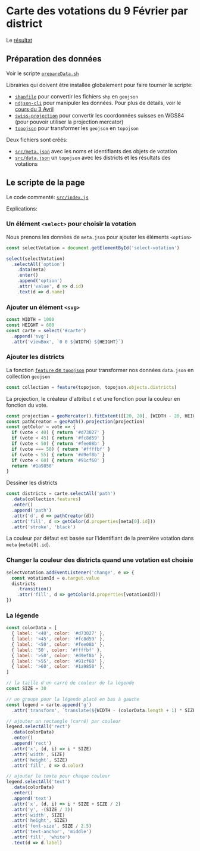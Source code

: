 # Carte des votations du 9 Février par district

Le [résultat](https://heig-datavis2020.surge.sh/20200424/votations/)

## Préparation des données

Voir le scripte [`prepareData.sh`](scripts/prepareData.sh)

Librairies qui doivent être installée globalement pour faire tourner le scripte:

* [`shapfile`](https://www.npmjs.com/package/shapefile) pour convertir les fichiers `shp` en `geojson`
* [`ndjson-cli`](https://github.com/mbostock/ndjson-cli) pour manipuler les données. Pour plus de détails, voir le [cours du 3 Avril](../19h30/donnees.md)
* [`swiss-projection`](https://github.com/idris-maps/swiss-projection) pour convertir les coordonnées suisses en WGS84 (pour pouvoir utiliser la projection mercator)
* [`topojson`](https://github.com/topojson/topojson) pour transformer les `geojson` en `topojson`

Deux fichiers sont créés:

* [`src/meta.json`](src/meta.json) avec les noms et identifiants des objets de votation
* [`src/data.json`](src/data.json) un `topojson` avec les districts et les résultats des votations

## Le scripte de la page

Le code commenté: [`src/index.js`](src/index.js)

Explications:

### Un élément `<select>` pour choisir la votation

Nous prenons les données de `meta.json` pour ajouter les éléments `<option>`

```js
const selectVotation = document.getElementById('select-votation')

select(selectVotation)
  .selectAll('option')
    .data(meta)
    .enter()
    .append('option')
    .attr('value', d => d.id)
    .text(d => d.name)
```

### Ajouter un élément `<svg>`

```js
const WIDTH = 1000
const HEIGHT = 600
const carte = select('#carte')
  .append('svg')
  .attr('viewBox', `0 0 ${WIDTH} ${HEIGHT}`)
```

### Ajouter les districts

La fonction [`feature` de `topojson`](https://github.com/topojson/topojson-client#feature) pour transformer nos données `data.json` en collection `geojson`

```js
const collection = feature(topojson, topojson.objects.districts)
```

La projection, le créateur d'attribut `d` et une fonction pour la couleur en fonction du vote.

```js
const projection = geoMercator().fitExtent([[20, 20], [WIDTH - 20, HEIGHT - 20]], collection)
const pathCreator = geoPath().projection(projection)
const getColor = vote => {
  if (vote < 40) { return '#d73027' }
  if (vote < 45) { return '#fc8d59' }
  if (vote < 50) { return '#fee08b' }
  if (vote === 50) { return '#ffffbf' }
  if (vote < 55) { return '#d9ef8b' }
  if (vote < 60) { return '#91cf60' }
  return '#1a9850'
}
```

Dessiner les districts

```js
const districts = carte.selectAll('path')
  .data(collection.features)
  .enter()
  .append('path')
  .attr('d', d => pathCreator(d))
  .attr('fill', d => getColor(d.properties[meta[0].id]))
  .attr('stroke', 'black')
```

La couleur par défaut est basée sur l'identifiant de la première votation dans `meta` (`meta[0].id`).

### Changer la couleur des districts quand une votation est choisie

```js
selectVotation.addEventListener('change', e => {
  const votationId = e.target.value
  districts
    .transition()
    .attr('fill', d => getColor(d.properties[votationId]))
})
```

### La légende

```js
const colorData = [
  { label: '<40', color: '#d73027' },
  { label: '<45', color: '#fc8d59' },
  { label: '<50', color: '#fee08b' },
  { label: '50', color: '#ffffbf' },
  { label: '>50', color: '#d9ef8b' },
  { label: '>55', color: '#91cf60' },
  { label: '>60', color: '#1a9850' },
]

// la taille d'un carré de couleur de la légende
const SIZE = 30

// un groupe pour la légende placé en bas à gauche
const legend = carte.append('g')
  .attr('transform', `translate(${WIDTH - (colorData.length + 1) * SIZE}, ${HEIGHT - SIZE * 2})`)

// ajouter un rectangle (carré) par couleur
legend.selectAll('rect')
  .data(colorData)
  .enter()
  .append('rect')
  .attr('x', (d, i) => i * SIZE)
  .attr('width', SIZE)
  .attr('height', SIZE)
  .attr('fill', d => d.color)

// ajouter le texte pour chaque couleur
legend.selectAll('text')
  .data(colorData)
  .enter()
  .append('text')
  .attr('x', (d, i) => i * SIZE + SIZE / 2)
  .attr('y', -(SIZE / 3))
  .attr('width', SIZE)
  .attr('height', SIZE)
  .attr('font-size', SIZE / 2.5)
  .attr('text-anchor', 'middle')
  .attr('fill', 'white')
  .text(d => d.label)
```
